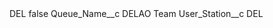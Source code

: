 <?xml version="1.0" encoding="UTF-8"?>
<CustomMetadata xmlns="http://soap.sforce.com/2006/04/metadata" xmlns:xsi="http://www.w3.org/2001/XMLSchema-instance" xmlns:xsd="http://www.w3.org/2001/XMLSchema">
    <label>DEL</label>
    <protected>false</protected>
    <values>
        <field>Queue_Name__c</field>
        <value xsi:type="xsd:string">DELAO Team</value>
    </values>
    <values>
        <field>User_Station__c</field>
        <value xsi:type="xsd:string">DEL</value>
    </values>
</CustomMetadata>
